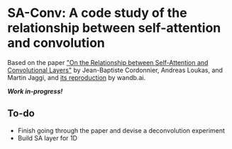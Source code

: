 # SA-Conv: A code study of the relationship between self-attention and convolution

Based on the paper ["On the Relationship between Self-Attention and Convolutional Layers"](https://arxiv.org/abs/1911.03584) by Jean-Baptiste Cordonnier, Andreas Loukas, and Martin Jaggi, and [its reproduction](https://wandb.ai/me17b084/Self-Attention-and-Convolutions-VIT/reports/-Re-On-the-relationship-between-self-attention-and-convolutional-layers--Vmlldzo1Nzg0MDM) by wandb.ai.

***Work in-progress!***

## To-do

* Finish going through the paper and devise a deconvolution experiment
* Build SA layer for 1D
